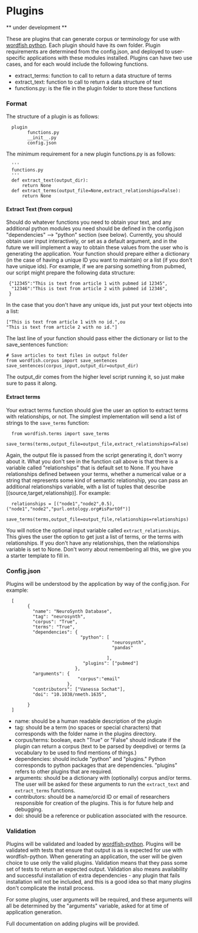 # Plugins

** under development **

These are plugins that can generate corpus or terminology for use with [wordfish python](http://www.github.com/vsoch/wordfish-python). Each plugin should have its own folder. Plugin requirements are determined from the config.json, and deployed to user-specific applications with these modules installed. Plugins can have two use cases, and for each would include the following functions.

 - extract_terms: function to call to return a data structure of terms
 - extract_text: function to call to return a data structure of text
 - functions.py: is the file in the plugin folder to store these functions


### Format
The structure of a plugin is as follows:

      plugin
            functions.py
            __init__.py
            config.json


The minimum requirement for a new plugin functions.py is as follows:

      '''
      functions.py
      '''
      def extract_text(output_dir):
          return None
      def extract_terms(output_file=None,extract_relationships=False):
          return None


#### Extract Text (from corpus)
Should do whatever functions you need to obtain your text, and any additional python modules you need should be defined in the config.json "dependencies" --> "python" section (see below). Currently, you should obtain user input interactively, or set as a default argument, and in the future we will implement a way to obtain these values from the user who is generating the application. Your function should prepare either a dictionary (in the case of having a unique ID you want to maintain) or a list (if you don't have unique ids). For example, if we are parsing something from pubmed, our script might prepare the following data structure:


     {"12345":"This is text from article 1 with pubmed id 12345",
      "12346":"This is text from article 2 with pubmed id 12346",
     }

In the case that you don't have any unique ids, just put your text objects into a list:

    ["This is text from article 1 with no id.",ou
    "This is text from article 2 with no id."]


The last line of your function should pass either the dictionary or list to the save_sentences function:

    
    # Save articles to text files in output folder     
    from wordfish.corpus import save_sentences
    save_sentences(corpus_input,output_dir=output_dir)

The output_dir comes from the higher level script running it, so just make sure to pass it along.

#### Extract terms
Your extract terms function should give the user an option to extract terms with relationships, or not. The simplest implementation will send a list of strings to the `save_terms` function:


      from wordfish.terms import save_terms
      save_terms(terms,output_file=output_file,extract_relationships=False)

Again, the output file is passed from the script generating it, don't worry about it. What you don't see in the function call above is that there is a variable called "relationships" that is default set to None. If you have relationships defined between your terms, whether a numerical value or a string that represents some kind of semantic relationship, you can pass an additional relationships variable, with a list of tuples that describe [(source,target,relationship)]. For example:

      relationships = [("node1","node2",0.5),("node1","node2","purl.ontology.org#isPartOf")]
      save_terms(terms,output_file=output_file,relationships=relationships)

You will notice the optional input variable called `extract_relationships`. This gives the user the option to get just a list of terms, or the terms with relationships. If you don't have any relationships, then the relationships variable is set to None. Don't worry about remembering all this, we give you a starter template to fill in.

### Config.json
Plugins will be understood by the application by way of the config.json. For example:


      [
            {
              "name": "NeuroSynth Database",
              "tag": "neurosynth",
              "corpus": "True",
              "terms": "True",
              "dependencies": {
                                "python": [ 
                                            "neurosynth",
                                            "pandas"
                                          
                                          ],
                                 "plugins": ["pubmed"]
                              },
              "arguments": {
                               "corpus":"email"
                           },
              "contributors": ["Vanessa Sochat"], 
              "doi": "10.1038/nmeth.1635",
    
            }
      ]

 - name: should be a human readable description of the plugin
 - tag: should be a term (no spaces or special characters) that corresponds with the folder name in the plugins directory. 
 - corpus/terms: boolean, each "True" or "False" should indicate if the plugin can return a corpus (text to be parsed by deepdive) or terms (a vocabulary to be used to find mentions of things.)
 - dependencies: should include "python" and "plugins." Python corresponds to python packages that are dependencies. "plugins" refers to other plugins that are required.
 - arguments: should be a dictionary with (optionally) corpus and/or terms. The user will be asked for these arguments to run the `extract_text` and `extract_terms` functions.
 - contributors: should be a name/orcid ID or email of researchers responsible for creation of the plugins. This is for future help and debugging.
 - doi: should be a reference or publication associated with the resource.


### Validation
Plugins will be validated and loaded by [wordfish-python](http://www.github.com/vsoch/deepdive-python). Plugins will be validated with tests that ensure that output is as is expected for use with wordfish-python. When generating an application, the user will be given choice to use only the valid plugins. Validation means that they pass some set of tests to return an expected output. Validation also means availability and successful installation of extra dependencies - any plugin that fails installation will not be included, and this is a good idea so that many plugins don't complicate the install process.

For some plugins, user arguments will be required, and these arguments will all be determined by the "arguments" variable, asked for at time of application generation.

Full documentation on adding plugins will be provided.
